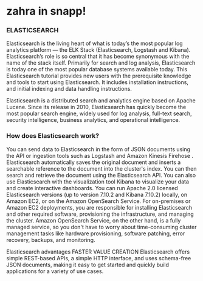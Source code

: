 # zahra in snapp!



### ELASTICSEARCH

Elasticsearch is the living heart of what is today’s the most popular log analytics platform — the ELK Stack (Elasticsearch, Logstash and Kibana). Elasticsearch’s role is so central that it has become synonymous with the name of the stack itself. Primarily for search and log analysis, Elasticsearch is today one of the most popular database systems available today. This Elasticsearch tutorial provides new users with the prerequisite knowledge and tools to start using Elasticsearch. It includes installation instructions, and initial indexing and data handling instructions.

Elasticsearch is a distributed search and analytics engine based on Apache Lucene. Since its release in 2010, Elasticsearch has quickly become the most popular search engine, widely used for log analysis, full-text search, security intelligence, business analytics, and operational intelligence.


### How does Elasticsearch work?


You can send data to Elasticsearch in the form of JSON documents using the API or ingestion tools such as Logstash and Amazon Kinesis Firehose . Elasticsearch automatically saves the original document and inserts a searchable reference to the document into the cluster's index. You can then search and retrieve the document using the Elasticsearch API. You can also use Elasticsearch with the visualization tool Kibana to visualize your data and create interactive dashboards.
You can run Apache 2.0 licensed Elasticsearch versions (up to version 7.10.2 and Kibana 7.10.2) locally, on Amazon EC2, or on the Amazon OpenSearch Service. For on-premises or Amazon EC2 deployments, you are responsible for installing Elasticsearch and other required software, provisioning the infrastructure, and managing the cluster. Amazon OpenSearch Service, on the other hand, is a fully managed service, so you don't have to worry about time-consuming cluster management tasks like hardware provisioning, software patching, error recovery, backups, and monitoring.

Elasticsearch advantages
FASTER VALUE CREATION
Elasticsearch offers simple REST-based APIs, a simple HTTP interface, and uses schema-free JSON documents, making it easy to get started and quickly build applications for a variety of use cases.
